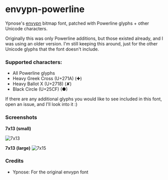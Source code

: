 # envypn-powerline
Ypnose's [envypn](https://ypnose.fr/p/pj/#envypn) bitmap font, patched with Powerline glyphs + other Unicode characters.

Originally this was only Powerline additions, but those existed already, and I was using an older version. I'm still keeping this around, just for the other Unicode glyphs that the font doesn't include.

### Supported characters:
- All Powerline glyphs
- Heavy Greek Cross (U+271A) (✚)
- Heavy Ballot X (U+2718) (✘)
- Black Circle (U+25CF) (●)

If there are any additional glyphs you would like to see included in this font, open an issue, and I'll look into it :)

### Screenshots
**7x13 (small)**

![7x13](https://raw.githubusercontent.com/TheReturningVoid/envypn-powerline/master/screenshots/7x13.png)

**7x13 (large)**
![7x15](https://raw.githubusercontent.com/TheReturningVoid/envypn-powerline/master/screenshots/7x15.png)

### Credits
- Ypnose: For the original envypn font
